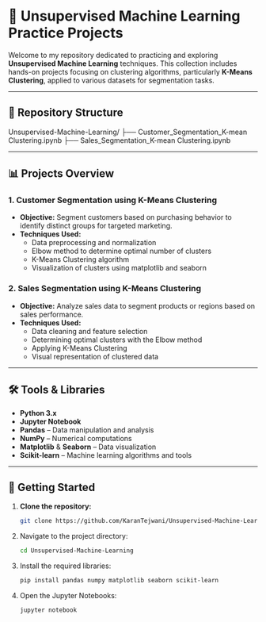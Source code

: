 # 🧠 Unsupervised Machine Learning Practice Projects

Welcome to my repository dedicated to practicing and exploring **Unsupervised Machine Learning** techniques. This collection includes hands-on projects focusing on clustering algorithms, particularly **K-Means Clustering**, applied to various datasets for segmentation tasks.

---

## 📁 Repository Structure

Unsupervised-Machine-Learning/
├── Customer_Segmentation_K-mean Clustering.ipynb
├── Sales_Segmentation_K-mean Clustering.ipynb

---

## 📊 Projects Overview

### 1. Customer Segmentation using K-Means Clustering

- **Objective:** Segment customers based on purchasing behavior to identify distinct groups for targeted marketing.
- **Techniques Used:**
  - Data preprocessing and normalization
  - Elbow method to determine optimal number of clusters
  - K-Means Clustering algorithm
  - Visualization of clusters using matplotlib and seaborn

### 2. Sales Segmentation using K-Means Clustering

- **Objective:** Analyze sales data to segment products or regions based on sales performance.
- **Techniques Used:**
  - Data cleaning and feature selection
  - Determining optimal clusters with the Elbow method
  - Applying K-Means Clustering
  - Visual representation of clustered data

---

## 🛠️ Tools & Libraries

- **Python 3.x**
- **Jupyter Notebook**
- **Pandas** – Data manipulation and analysis
- **NumPy** – Numerical computations
- **Matplotlib** & **Seaborn** – Data visualization
- **Scikit-learn** – Machine learning algorithms and tools

---

## 🚀 Getting Started

1. **Clone the repository:**
   ```bash
   git clone https://github.com/KaranTejwani/Unsupervised-Machine-Learning.git

2. Navigate to the project directory:
   ```bash
   cd Unsupervised-Machine-Learning

4. Install the required libraries:
   ```bash
   pip install pandas numpy matplotlib seaborn scikit-learn

6. Open the Jupyter Notebooks:
   ```bash
   jupyter notebook
   
